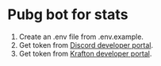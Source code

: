 # Pubg bot for stats

1. Create an .env file from .env.example.
2. Get token from [Discord developer portal](https://discord.com/developers/applications).
3. Get token from [Krafton developer portal](https://discord.com/developers/applications](https://developer.pubg.com/)).
